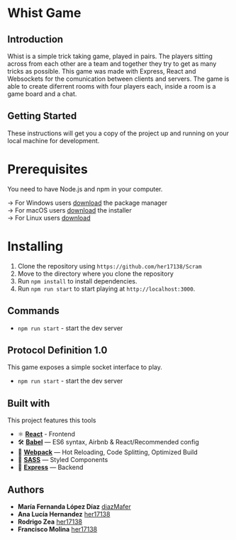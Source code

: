 # Whist Game

## Introduction
Whist is a simple trick taking game, played in pairs. The players sitting across from each other are a team and together they try to get as many tricks as possible. This game was made with Express, React and Websockets for the comunication between clients and servers. The game is able to create diferrent rooms with four players each, inside a room is a game board and a chat.

## Getting Started
These instructions will get you a copy of the project up and running on your local machine for development.

# Prerequisites
You need to have Node.js and npm in your computer. 

-> For Windows users [download](https://nodejs.org/en/#home-downloadhead) the package manager <br />
-> For macOS users [download](https://nodejs.org/en/download/) the installer <br />
-> For Linux users [download](https://nodejs.org/en/download/) 

# Installing
1. Clone the repository using `https://github.com/her17138/Scram`
2. Move to the directory where you clone the repository <br />
3. Run `npm install` to install dependencies.<br />
4. Run `npm run start` to start playing at `http://localhost:3000`.

## Commands
- `npm run start` - start the dev server

## Protocol Definition 1.0
This game  exposes a simple socket interface to play. 


- `npm run start` - start the dev server

## Built with
This project features this tools

- ⚛ **[React](https://reactjs.org)** - Frontend
- 🛠 **[Babel](https://babeljs.io/)** — ES6 syntax, Airbnb & React/Recommended config
- 🚀 **[Webpack](https://webpack.js.org/)**  — Hot Reloading, Code Splitting, Optimized Build
- 💅 **[SASS](https://postcss.org/)** — Styled Components
- 💖  **[Express](https://expressjs.com/)** — Backend

## Authors
* **María Fernanda López Díaz** [diazMafer](https://github.com/diazMafer)
* **Ana Lucía Hernandez** [her17138](https://github.com/her17138)
* **Rodrigo Zea** [her17138](https://github.com/her17138)
* **Francisco Molina** [her17138](https://github.com/her17138)



 
